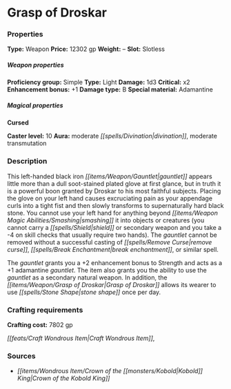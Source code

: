 ﻿---
Title: "Grasp of Droskar"
Type: "Weapon"
Price: "12302 gp"
Weight: "–"
Slot: "Slotless"
Proficiency group: "Simple"
Weapon properties Type: "Light"
Damage: "1d3"
Critical: "x2"
Enhancement bonus: "+1"
Damage type: "B"
Special material: "Adamantine"
Cursed: "True"
Caster level: "10"
Aura: "moderate divination, moderate transmutation"
Description: |
  "This left-handed black iron gauntlet appears little more than a dull soot-stained plated glove at first glance, but in truth it is a powerful boon granted by Droskar to his most faithful subjects. Placing the glove on your left hand causes excruciating pain as your appendage curls into a tight fist and then slowly transforms to supernaturally hard black stone. You cannot use your left hand for anything beyond smashing it into objects or creatures (you cannot carry a shield or secondary weapon and you take a -4 on skill checks that usually require two hands). The gauntlet cannot be removed without a successful casting of _remove curse_, _break enchantment_, or similar spell.
  The gauntlet grants you a +2 enhancement bonus to Strength and acts as a _+1 adamantine gauntlet_. The item also grants you the ability to use the gauntlet as a secondary natural weapon. In addition, the _Grasp of Droskar_ allows its wearer to use _stone shape_ once per day."
Crafting cost: "7802 gp"
Sources: "['Crown of the Kobold King']"
---

# Grasp of Droskar

### Properties

**Type:** Weapon **Price:** 12302 gp **Weight:** – **Slot:** Slotless

##### Weapon properties

**Proficiency group:** Simple **Type:** Light **Damage:** 1d3 **Critical:** x2 **Enhancement bonus:** +1 **Damage type:** B **Special material:** Adamantine

##### Magical properties

**Cursed**

**Caster level:** 10 **Aura:** moderate _[[spells/Divination|divination]]_, moderate transmutation

### Description

This left-handed black iron _[[items/Weapon/Gauntlet|gauntlet]]_ appears little more than a dull soot-stained plated glove at first glance, but in truth it is a powerful boon granted by Droskar to his most faithful subjects. Placing the glove on your left hand causes excruciating pain as your appendage curls into a tight fist and then slowly transforms to supernaturally hard black stone. You cannot use your left hand for anything beyond _[[items/Weapon Magic Abilities/Smashing|smashing]]_ it into objects or creatures (you cannot carry a _[[spells/Shield|shield]]_ or secondary weapon and you take a -4 on skill checks that usually require two hands). The _gauntlet_ cannot be removed without a successful casting of _[[spells/Remove Curse|remove curse]]_, _[[spells/Break Enchantment|break enchantment]]_, or similar spell.

The _gauntlet_ grants you a +2 enhancement bonus to Strength and acts as a +1 adamantine _gauntlet_. The item also grants you the ability to use the _gauntlet_ as a secondary natural weapon. In addition, the _[[items/Weapon/Grasp of Droskar|Grasp of Droskar]]_ allows its wearer to use _[[spells/Stone Shape|stone shape]]_ once per day.

### Crafting requirements

**Crafting cost:** 7802 gp

_[[feats/Craft Wondrous Item|Craft Wondrous Item]]_,

### Sources

* _[[items/Wondrous Item/Crown of the _[[monsters/Kobold|Kobold]]_ King|Crown of the _Kobold_ King]]_
